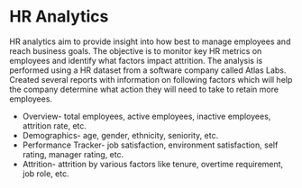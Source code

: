 # HR Analytics
HR analytics aim to provide insight into how best to manage employees and reach business goals. The objective is to monitor key HR metrics on employees and identify what factors impact attrition. The analysis is performed using a HR dataset from a software company called Atlas Labs. <br>
Created several reports with information on following factors which will help the company determine what action they will need to take to retain more employees.
- Overview- total employees, active employees, inactive employees, attrition rate, etc.
- Demographics- age, gender, ethnicity, seniority, etc.
- Performance Tracker- job satisfaction, environment satisfaction, self rating, manager rating, etc.
- Attrition- attrition by various factors like tenure, overtime requirement, job role, etc.
